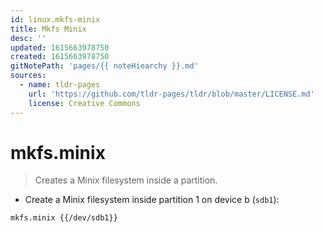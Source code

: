 ```yaml
---
id: linux.mkfs-minix
title: Mkfs Minix
desc: ''
updated: 1615663978750
created: 1615663978750
gitNotePath: 'pages/{{ noteHiearchy }}.md'
sources:
  - name: tldr-pages
    url: 'https://github.com/tldr-pages/tldr/blob/master/LICENSE.md'
    license: Creative Commons
---
```

# mkfs.minix

> Creates a Minix filesystem inside a partition.

- Create a Minix filesystem inside partition 1 on device b (`sdb1`):

`mkfs.minix {{/dev/sdb1}}`

